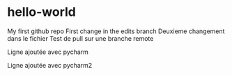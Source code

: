 # hello-world
My first github repo
First change in the edits branch
Deuxieme changement dans le fichier
Test de pull sur une branche remote

Ligne ajoutée avec pycharm


Ligne ajoutée avec pycharm2